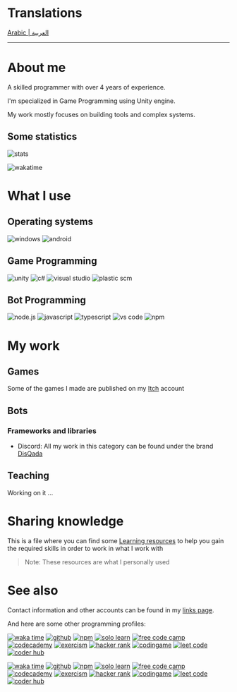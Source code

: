 # Translations

[Arabic | العربية](README.ar.md)

---

# About me

A skilled programmer with over 4 years of experience.

I'm specialized in Game Programming using Unity engine.

My work mostly focuses on building tools and complex systems.

## Some statistics

![stats](https://github-readme-stats.vercel.app/api?username=Nabil-Alsaiad&include_all_commits=true&count_private=true&hide_rank=true&show_icons=true&theme=prussian&locale=en)

![wakatime](https://github-readme-stats.vercel.app/api/wakatime?username=Nabil_Alsaiad&theme=prussian&layout=compact&locale=en)

# What I use

## Operating systems

![windows](https://img.shields.io/badge/windows-%230078D6.svg?&style=for-the-badge&logo=windows&logoColor=white)
![android](https://img.shields.io/badge/Android-3DDC84?style=for-the-badge&logo=android&logoColor=white)

## Game Programming

![unity](https://img.shields.io/badge/Unity-FFFFFF?logo=unity&logoColor=100000)
![c#](https://img.shields.io/badge/C%23-purple?logo=csharp&logoColor=white)
![visual studio](https://img.shields.io/badge/Visual%20studio-5C2D91?logo=visual%20studio&logoColor=white)
![plastic scm](https://img.shields.io/badge/Plastic%20SCM-orange?logo=plastic%20scm&logoColor=white)

## Bot Programming

![node.js](https://img.shields.io/badge/Node.js-339933?logo=nodedotjs&logoColor=white)
![javascript](https://img.shields.io/badge/JavaScript-323330?logo=javascript&logoColor=F7DF1E)
![typescript](https://img.shields.io/badge/TypeScript-007ACC?logo=typescript&logoColor=white)
![vs code](https://img.shields.io/badge/VSCode-0078D4?logo=visual%20studio%20code&logoColor=white)
![npm](https://img.shields.io/badge/npm-CB3837?logo=npm&logoColor=white)

# My work

## **Games**

Some of the games I made are published on my [Itch][itch] account

## **Bots**

### Frameworks and libraries

- Discord: All my work in this category can be found under the brand [DisQada][disqada]

## **Teaching**

Working on it ...

# Sharing knowledge

This is a file where you can find some [Learning resources](resources.md) to help you gain the required skills in order to work in what I work with

> Note: These resources are what I personally used

# See also

Contact information and other accounts can be found in my [links page](https://links.nabilalsaiad.com).

And here are some other programming profiles:

[![waka time](https://img.shields.io/badge/Waka%20time-black?logo=wakatime&logoColor=white)](https://wakatime.com/@Nabil_Alsaiad)
[![github](https://img.shields.io/badge/github-black?logo=github&logoColor=white)](https://github.com/Nabil-Alsaiad)
[![npm](https://img.shields.io/badge/npm-black?logo=npm&logoColor=white)](https://www.npmjs.com/~nabil_alsaiad)
[![solo learn](https://img.shields.io/badge/Solo%20learn-black?logo=sololearn&logoColor=white)](https://www.sololearn.com/profile/17032869)
[![free code camp](https://img.shields.io/badge/Free%20code%20camp-black?logo=freecodecamp&logoColor=white)](https://www.freecodecamp.org/Nabil_Alsaiad)
[![codecademy](https://img.shields.io/badge/Codecademy-black?logo=codecademy&logoColor=white)](https://www.codecademy.com/profiles/Nabil_Alsaiad)
[![exercism](https://img.shields.io/badge/Exercism-black?logo=exercism&logoColor=white)](https://exercism.org/profiles/Nabil-Alsaiad)
[![hacker rank](https://img.shields.io/badge/Hacker%20rank-black?logo=hackerrank&logoColor=white)](https://www.hackerrank.com/Nabil_Alsaiad)
[![codingame](https://img.shields.io/badge/Codingame-black?logo=codingame&logoColor=white)](https://www.codingame.com/profile/c76e910d186faa93e6d05766fe135ba36322535)
[![leet code](https://img.shields.io/badge/Leetcode-black?logo=Leetcode&logoColor=white)](https://leetcode.com/Nabil-Alsaiad)
[![coder hub](https://img.shields.io/badge/Coder%20hub-black?logo=coderhub&logoColor=white)](https://profile.satr.codes/nabil_alsaiad/public)

[![waka time](https://img.shields.io/badge/Waka%20time-white?logo=wakatime&logoColor=black)](https://wakatime.com/@Nabil_Alsaiad)
[![github](https://img.shields.io/badge/github-white?logo=github&logoColor=black)](https://github.com/Nabil-Alsaiad)
[![npm](https://img.shields.io/badge/npm-white?logo=npm&logoColor=black)](https://www.npmjs.com/~nabil_alsaiad)
[![solo learn](https://img.shields.io/badge/Solo%20learn-white?logo=sololearn&logoColor=black)](https://www.sololearn.com/profile/17032869)
[![free code camp](https://img.shields.io/badge/Free%20code%20camp-white?logo=freecodecamp&logoColor=black)](https://www.freecodecamp.org/Nabil_Alsaiad)
[![codecademy](https://img.shields.io/badge/Codecademy-white?logo=codecademy&logoColor=black)](https://www.codecademy.com/profiles/Nabil_Alsaiad)
[![exercism](https://img.shields.io/badge/Exercism-white?logo=exercism&logoColor=black)](https://exercism.org/profiles/Nabil-Alsaiad)
[![hacker rank](https://img.shields.io/badge/Hacker%20rank-white?logo=hackerrank&logoColor=black)](https://www.hackerrank.com/Nabil_Alsaiad)
[![codingame](https://img.shields.io/badge/Codingame-white?logo=codingame&logoColor=black)](https://www.codingame.com/profile/c76e910d186faa93e6d05766fe135ba36322535)
[![leet code](https://img.shields.io/badge/Leetcode-white?logo=Leetcode&logoColor=black)](https://leetcode.com/Nabil-Alsaiad)
[![coder hub](https://img.shields.io/badge/Coder%20hub-white?logo=coderhub&logoColor=black)](https://profile.satr.codes/nabil_alsaiad/public)

[disqada]: https://github.com/DisQada
[itch]: https://nabil-alsaiad.itch.io
